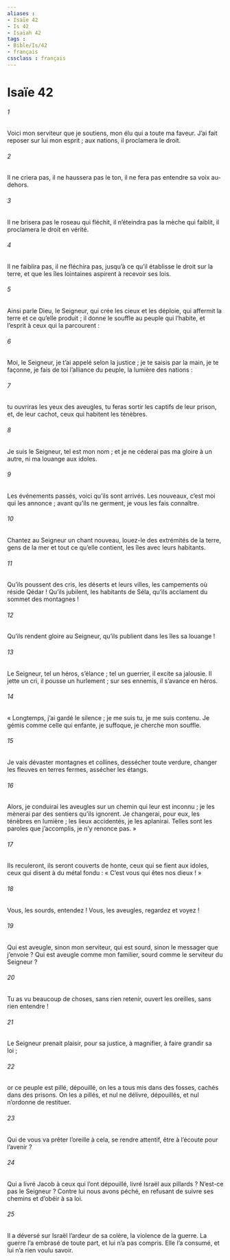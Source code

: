 ```yaml
---
aliases : 
- Isaïe 42
- Is 42
- Isaiah 42
tags : 
- Bible/Is/42
- français
cssclass : français
---
```


# Isaïe 42

###### 1
Voici mon serviteur que je soutiens,
mon élu qui a toute ma faveur.
J’ai fait reposer sur lui mon esprit ;
aux nations, il proclamera le droit.
###### 2
Il ne criera pas, il ne haussera pas le ton,
il ne fera pas entendre sa voix au-dehors.
###### 3
Il ne brisera pas le roseau qui fléchit,
il n’éteindra pas la mèche qui faiblit,
il proclamera le droit en vérité.
###### 4
Il ne faiblira pas, il ne fléchira pas,
jusqu’à ce qu’il établisse le droit sur la terre,
et que les îles lointaines
aspirent à recevoir ses lois.
###### 5
Ainsi parle Dieu, le Seigneur,
qui crée les cieux et les déploie,
qui affermit la terre et ce qu’elle produit ;
il donne le souffle au peuple qui l’habite,
et l’esprit à ceux qui la parcourent :
###### 6
Moi, le Seigneur, je t’ai appelé selon la justice ;
je te saisis par la main, je te façonne,
je fais de toi l’alliance du peuple,
la lumière des nations :
###### 7
tu ouvriras les yeux des aveugles,
tu feras sortir les captifs de leur prison,
et, de leur cachot, ceux qui habitent les ténèbres.
###### 8
Je suis le Seigneur, tel est mon nom ;
et je ne céderai pas ma gloire à un autre,
ni ma louange aux idoles.
###### 9
Les événements passés, voici qu’ils sont arrivés.
Les nouveaux, c’est moi qui les annonce ;
avant qu’ils ne germent, je vous les fais connaître.
###### 10
Chantez au Seigneur un chant nouveau,
louez-le des extrémités de la terre,
gens de la mer et tout ce qu’elle contient,
les îles avec leurs habitants.
###### 11
Qu’ils poussent des cris, les déserts et leurs villes,
les campements où réside Qédar !
Qu’ils jubilent, les habitants de Séla,
qu’ils acclament du sommet des montagnes !
###### 12
Qu’ils rendent gloire au Seigneur,
qu’ils publient dans les îles sa louange !
###### 13
Le Seigneur, tel un héros, s’élance ;
tel un guerrier, il excite sa jalousie.
Il jette un cri, il pousse un hurlement ;
sur ses ennemis, il s’avance en héros.
###### 14
« Longtemps, j’ai gardé le silence ;
je me suis tu, je me suis contenu.
Je gémis comme celle qui enfante,
je suffoque, je cherche mon souffle.
###### 15
Je vais dévaster montagnes et collines,
dessécher toute verdure,
changer les fleuves en terres fermes,
assécher les étangs.
###### 16
Alors, je conduirai les aveugles
sur un chemin qui leur est inconnu ;
je les mènerai par des sentiers qu’ils ignorent.
Je changerai, pour eux, les ténèbres en lumière ;
les lieux accidentés, je les aplanirai.
Telles sont les paroles que j’accomplis,
je n’y renonce pas. »
###### 17
Ils reculeront, ils seront couverts de honte,
ceux qui se fient aux idoles,
ceux qui disent à du métal fondu :
« C’est vous qui êtes nos dieux ! »
###### 18
Vous, les sourds, entendez !
Vous, les aveugles, regardez et voyez !
###### 19
Qui est aveugle, sinon mon serviteur,
qui est sourd, sinon le messager que j’envoie ?
Qui est aveugle comme mon familier,
sourd comme le serviteur du Seigneur ?
###### 20
Tu as vu beaucoup de choses, sans rien retenir,
ouvert les oreilles, sans rien entendre !
###### 21
Le Seigneur prenait plaisir, pour sa justice,
à magnifier, à faire grandir sa loi ;
###### 22
or ce peuple est pillé, dépouillé,
on les a tous mis dans des fosses,
cachés dans des prisons.
On les a pillés, et nul ne délivre,
dépouillés, et nul n’ordonne de restituer.
###### 23
Qui de vous va prêter l’oreille à cela,
se rendre attentif, être à l’écoute pour l’avenir ?
###### 24
Qui a livré Jacob à ceux qui l’ont dépouillé,
livré Israël aux pillards ?
N’est-ce pas le Seigneur ?
Contre lui nous avons péché,
en refusant de suivre ses chemins
et d’obéir à sa loi.
###### 25
Il a déversé sur Israël l’ardeur de sa colère,
la violence de la guerre.
La guerre l’a embrasé de toute part,
et lui n’a pas compris.
Elle l’a consumé,
et lui n’a rien voulu savoir.
